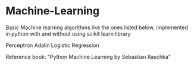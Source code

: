 # Machine-Learning
Basic Machine learning algorithms like the ones listed below, implemented in python with and without using scikit learn library

Perceptron
Adalin
Logistic Regression

Reference book: "Python Machine Learning by Sebastian Raschka"
